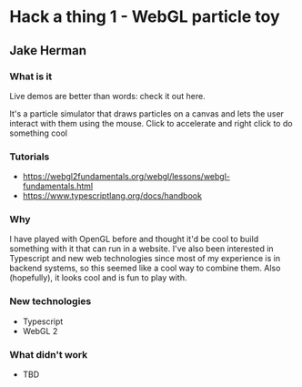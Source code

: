# Hack a thing 1 - WebGL particle toy

## Jake Herman

### What is it
Live demos are better than words: check it out here.

It's a particle simulator that draws particles on a canvas and lets the user interact
with them using the mouse. Click to accelerate and right click to do something cool

### Tutorials
* https://webgl2fundamentals.org/webgl/lessons/webgl-fundamentals.html
* https://www.typescriptlang.org/docs/handbook

### Why
I have played with OpenGL before and thought it'd be cool to build something with it that
can run in a website. I've also been interested in Typescript and new web technologies
since most of my experience is in backend systems, so this seemed like a cool way
to combine them. Also (hopefully), it looks cool and is fun to play with.

### New technologies
* Typescript
* WebGL 2

### What didn't work
* TBD
